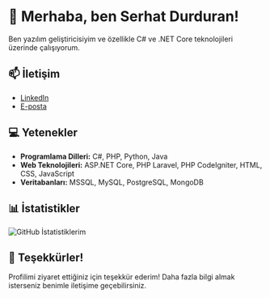 <!-- Başlık -->
# 👋 Merhaba, ben Serhat Durduran!

<!-- Kısa Tanıtım -->
Ben yazılım geliştiricisiyim ve özellikle C# ve .NET Core teknolojileri üzerinde çalışıyorum.



<!-- İletişim Bilgileri -->
## 📫 İletişim
- [LinkedIn](https://www.linkedin.com/in/drnserhat/)
- [E-posta](mailto:durduranserhat@gmail.com)

<!-- Yetenekler -->
## 💻 Yetenekler
- **Programlama Dilleri:** C#, PHP, Python, Java
- **Web Teknolojileri:** ASP.NET Core, PHP Laravel, PHP CodeIgniter, HTML, CSS, JavaScript
- **Veritabanları:** MSSQL, MySQL, PostgreSQL, MongoDB

<!-- İstatistikler -->
## 📊 İstatistikler
![GitHub İstatistiklerim](https://github-readme-stats.vercel.app/api?username=drnserhat&show_icons=true&hide_title=true)

<!-- Sonuç -->
## 🙌 Teşekkürler!
Profilimi ziyaret ettiğiniz için teşekkür ederim! Daha fazla bilgi almak isterseniz benimle iletişime geçebilirsiniz.
